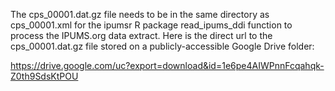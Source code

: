 The cps_00001.dat.gz file needs to be in the same directory as cps_00001.xml for the ipumsr R package read_ipums_ddi function to process the IPUMS.org data extract. Here is the direct url to the cps_00001.dat.gz file stored on a publicly-accessible Google Drive folder:

https://drive.google.com/uc?export=download&id=1e6pe4AIWPnnFcqahqk-Z0th9SdsKtPOU
